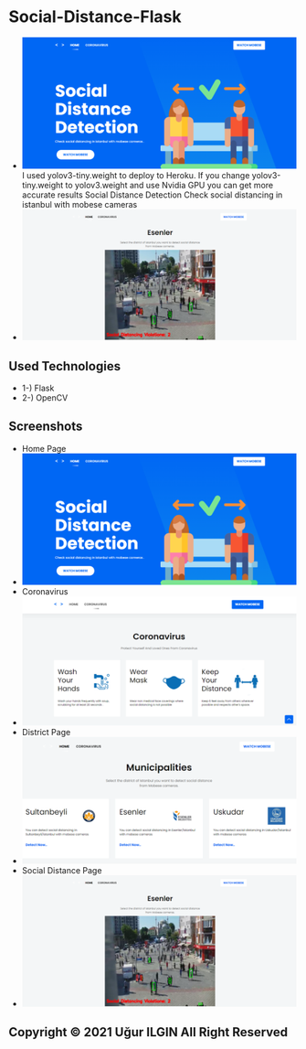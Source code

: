 # Social-Distance-Flask
* ![logo](/SS/1.png)
I used yolov3-tiny.weight to deploy to Heroku. If you change yolov3-tiny.weight to yolov3.weight and  use Nvidia GPU  you can get more accurate results
Social Distance Detection
Check social distancing in istanbul with mobese cameras
* ![logo](/SS/4.png)
## Used Technologies
* 1-) Flask
* 2-) OpenCV

## Screenshots
* Home Page
* ![logo](/SS/1.png)
* Coronavirus 
* ![logo](/SS/2.png)
* District Page
* ![logo](/SS/3.png)
* Social Distance Page
* ![logo](/SS/4.png)
## Copyright © 2021 Uğur ILGIN All Right Reserved

